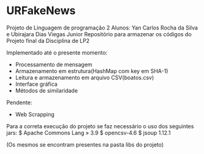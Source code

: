 # URFakeNews
Projeto de Linguagem de programação 2
Alunos: Yan Carlos Rocha da Silva e Ubirajara Dias Viegas Junior
Repositório para armazenar os códigos do Projeto final da Disciplina de LP2

Implementado até o presente momento: 

* Processamento de mensagem
* Armazenamento em estrutura(HashMap com key em SHA-1)
* Leitura e armazenamento em arquivo CSV(boatos.csv)
* Interface gráfica
* Métodos de similaridade

Pendente:

* Web Scrapping


Para a correta execução do projeto se faz necessário o uso dos seguintes jars:
$ Apache Commons Lang » 3.9
$ opencsv-4.6
$ jsoup 1.12.1

(Os mesmos se encontram presentes na pasta libs do projeto)

